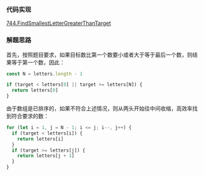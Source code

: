 ### 代码实现
[744.FindSmallestLetterGreaterThanTarget](744.FindSmallestLetterGreaterThanTarget.js)

### 解题思路
首先，按照题目要求，如果目标数比第一个数要小或者大于等于最后一个数，则结果等于第一个数，因此：
```js
const N = letters.length - 1

if (target < letters[0] || target >= letters[N]) {
  return letters[0]
}
```
由于数组是已排序的，如果不符合上述情况，则从两头开始往中间收缩，高效率找到符合要求的数：
```js
for (let i = 1, j = N - 1; i <= j; i--, j++) {
  if (target < letters[i]) {
    return letters[i]
  }
  if (target >= letters[j]) {
    return letters[j + 1]
  }
}
```
